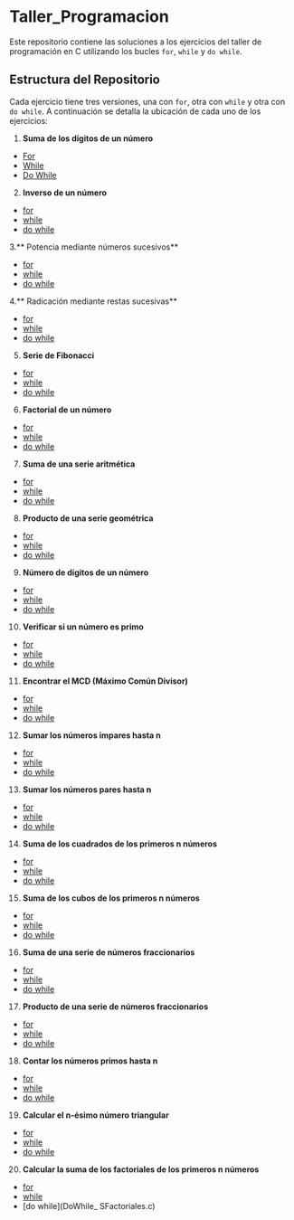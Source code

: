 # Taller_Programacion
Este repositorio contiene las soluciones a los ejercicios del taller de programación en C utilizando los bucles `for`, `while` y `do while`. 
## Estructura del Repositorio 
Cada ejercicio tiene tres versiones, una con `for`, otra con `while` y otra con `do while`. A continuación se detalla la ubicación de cada uno de los ejercicios: 
1. **Suma de los dígitos de un número** 
- [For](Do_While_Sumadenumeros.c)
- [While](While_Sumadenumeros.c)
- [Do While](Do_While_Sumadenumeros.c)
2. **Inverso de un número**
-	[for](For_Inverso.c)
-	[while](While_Inverso.c)
-	[do while](DoWhile_Inverso.c)

3.** Potencia mediante números sucesivos**
-	[for](For_Potenciacion.c)
-	[while](While_Potenciacion.c)
-	[do while](DoWhile_Potenciacion.c)

4.** Radicación mediante restas sucesivas**
-	[for](For_Radicacion.c)
-	[while](While_Radicacion.c)
-	[do while](DoWhile_Radicacion.c)
5. **Serie de Fibonacci**
-	[for]()
-	[while]()
-	[do while](DoWhile_Fibonacci.c)
6. **Factorial de un número**
-  [for]()
-	[while]()
-	[do while](DoWhile_Factorial.c)
7. **Suma de una serie aritmética**
-	[for]()
-	[while]()
-	[do while]()
8. **Producto de una serie geométrica**
-	[for]()
-	[while]()
-	[do while](DoWhile_ProductoSerie.c)
9. **Número de dígitos de un número**
-	[for]()
-	[while]()
-	[do while](DoWhile_Digitos.c)
10. **Verificar si un número es primo**
-	[for]()
-	[while]()
-	[do while](DoWhile_EsPrimo.c)
11. **Encontrar el MCD (Máximo Común Divisor)**
-	[for]()
-	[while]()
-	[do while](DoWhile_MCD.c)
12. **Sumar los números impares hasta n**
-	[for]()
-	[while]()
-	[do while](DoWhile_NImpares.c)
13. **Sumar los números pares hasta n**
-	[for]()
-	[while]()
-	[do while]()
14. **Suma de los cuadrados de los primeros n números**
-	[for]()
-	[while]()
-	[do while]()
15. **Suma de los cubos de los primeros n números**
-	[for]()
-	[while]()
-	[do while]()
16. **Suma de una serie de números fraccionarios**
-	[for]()
-	[while]()
-	[do while](DoWhile_NFracciones.c)
17. **Producto de una serie de números fraccionarios**
-	[for]()
-	[while]()
-	[do while](DoWhile_PNFraccionarios.c)
18. **Contar los números primos hasta n**
-	[for]()
-	[while]()
-	[do while](DoWhile_Nprimos.c)
19. **Calcular el n-ésimo número triangular**
-	[for]()
-	[while](DoWhile_Enesimo.c)
-	[do while](DoWhile_Enesimo.c)
20. **Calcular la suma de los factoriales de los primeros n números**

-	[for]()
-	[while]()
-	[do while](DoWhile_ SFactoriales.c)
